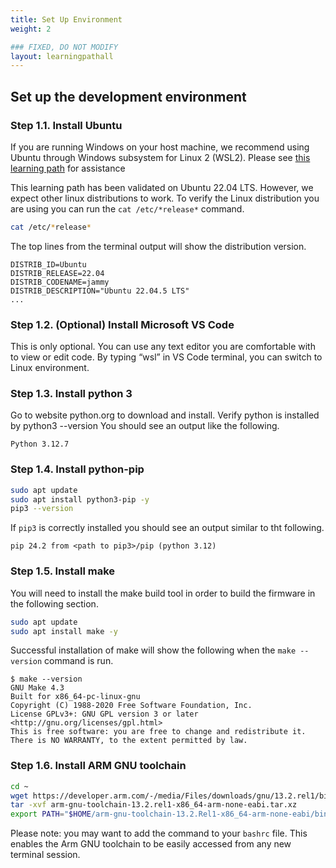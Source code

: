 ```yaml
---
title: Set Up Environment
weight: 2

### FIXED, DO NOT MODIFY
layout: learningpathall
---
```


## Set up the development environment

### Step 1.1. Install Ubuntu

If you are running Windows on your host machine, we recommend using Ubuntu through Windows subsystem for Linux 2 (WSL2). Please see [this learning path](https://learn.arm.com/learning-paths/laptops-and-desktops/wsl2/setup/) for assistance  

This learning path has been validated on Ubuntu 22.04 LTS. However, we expect other linux distributions to work. To verify the Linux distribution you are using you can run the `cat /etc/*release*` command. 

```bash
cat /etc/*release*
```
The top lines from the terminal output will show the distribution version. 

```output
DISTRIB_ID=Ubuntu
DISTRIB_RELEASE=22.04
DISTRIB_CODENAME=jammy
DISTRIB_DESCRIPTION="Ubuntu 22.04.5 LTS"
...
```

### Step 1.2. (Optional) Install Microsoft VS Code

This is only optional. You can use any text editor you are comfortable with to view or edit code. By typing “wsl” in VS Code terminal, you can switch to Linux environment.

### Step 1.3. Install python 3

Go to website python.org to download and install.
Verify python is installed by
python3 --version
You should see an output like the following.
```output
Python 3.12.7
```
### Step 1.4. Install python-pip

```bash
sudo apt update
sudo apt install python3-pip -y
pip3 --version
```

If `pip3` is correctly installed you should see an output similar to tht following.

```output
pip 24.2 from <path to pip3>/pip (python 3.12)
```

### Step 1.5. Install make

You will need to install the make build tool in order to build the firmware in the following section.

```bash
sudo apt update
sudo apt install make -y
```

Successful installation of make will show the following when the `make --version` command is run.

```output
$ make --version
GNU Make 4.3
Built for x86_64-pc-linux-gnu
Copyright (C) 1988-2020 Free Software Foundation, Inc.
License GPLv3+: GNU GPL version 3 or later <http://gnu.org/licenses/gpl.html>
This is free software: you are free to change and redistribute it.
There is NO WARRANTY, to the extent permitted by law.
```

### Step 1.6. Install ARM GNU toolchain

```bash
cd ~
wget https://developer.arm.com/-/media/Files/downloads/gnu/13.2.rel1/binrel/arm-gnu-toolchain-13.2.rel1-x86_64-arm-none-eabi.tar.xz
tar -xvf arm-gnu-toolchain-13.2.rel1-x86_64-arm-none-eabi.tar.xz
export PATH="$HOME/arm-gnu-toolchain-13.2.Rel1-x86_64-arm-none-eabi/bin/:$PATH"
```

Please note: you may want to add the command to your `bashrc` file. This enables the Arm GNU toolchain to be easily accessed from any new terminal session. 

